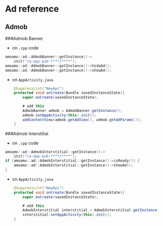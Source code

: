 Ad reference
====

## Admob
###Admob Banner

- on `.cpp` code
```c
amoamo::ad::AdmobBanner::getInstance()->
    init("ca-app-pub-****/****");
amoamo::ad::AdmobBanner::getInstance()->hideAd();
amoamo::ad::AdmobBanner::getInstance()->showAd();
```

- on `AppActivity.java`
```java
    @SuppressLint("NewApi")
    protected void onCreate(Bundle savedInstanceState){
        super.onCreate(savedInstanceState);

        # add this
        AdmobBanner admob = AdmobBanner.getInstance();
        admob.setAppActivity(this).init();
        addContentView(admob.getAdView(), admob.getAdParams());
    }
```


###Admob Interstitial

- on `.cpp` code
```c
amoamo::ad::AdmobInterstitial::getInstance()->
    init("ca-app-pub-****/****");
if (amoamo::ad::AdmobInterstitial::getInstance()->isReady()) {
    amoamo::ad::AdmobInterstitial::getInstance()->showAd();
}
```

- on `AppActivity.java`
```java
    @SuppressLint("NewApi")
    protected void onCreate(Bundle savedInstanceState){
        super.onCreate(savedInstanceState);

        # add this
        AdmobInterstitial interstitial = AdmobInterstitial.getInstance();
        interstitial.setAppActivity(this).init();
    }
```
